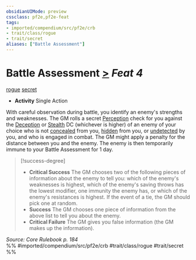 ```yaml
---
obsidianUIMode: preview
cssclass: pf2e,pf2e-feat
tags:
- imported/compendium/src/pf2e/crb
- trait/class/rogue
- trait/secret
aliases: ["Battle Assessment"]
---
```

# Battle Assessment  [>](chapter-9-playing-the-game.md#Actions "Single Action") *Feat 4*  
[rogue](rules/traits/rogue.md)  [secret](secret.md)  

- **Activity** Single Action

With careful observation during battle, you identify an enemy's strengths and weaknesses. The GM rolls a secret [Perception](../skills.md#Perception) check for you against the [Deception](../skills.md#Deception) or [Stealth](../skills.md#Stealth) DC (whichever is higher) of an enemy of your choice who is not [concealed](conditions.md#Concealed) from you, [hidden](conditions.md#Hidden) from you, or [undetected](conditions.md#Undetected) by you, and who is engaged in combat. The GM might apply a penalty for the distance between you and the enemy. The enemy is then temporarily immune to your Battle Assessment for 1 day.

> [!success-degree] 
> - **Critical Success** The GM chooses two of the following pieces of information about the enemy to tell you: which of the enemy's weaknesses is highest, which of the enemy's saving throws has the lowest modifier, one immunity the enemy has, or which of the enemy's resistances is highest. If the event of a tie, the GM should pick one at random.
> - **Success** The GM chooses one piece of information from the above list to tell you about the enemy.
> - **Critical Failure** The GM gives you false information (the GM makes up the information).

*Source: Core Rulebook p. 184*  
%% #imported/compendium/src/pf2e/crb #trait/class/rogue #trait/secret %%